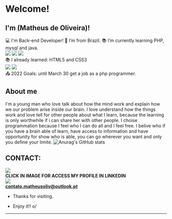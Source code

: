 # Welcome!
## I'm (Matheus de Oliveira)!
:computer: I'm Back-end Developer!
:house_with_garden: I’m from Brazil.
:books: I’m currently learning PHP, mysql and java.<br/>
<img src = "https://img.shields.io/badge/PHP-777BB4?style=for-the-badge&logo=php&logoColor=white">
<img src = "https://img.shields.io/badge/MySQL-00000F?style=for-the-badge&logo=mysql&logoColor=white">
<img src = "https://img.shields.io/badge/Java-ED8B00?style=for-the-badge&logo=java&logoColor=white">
<br/>
:books: I already learned: HTML5 and CSS3 
<br/>
<img src = "https://img.shields.io/badge/HTML5-E34F26?style=for-the-badge&logo=html5&logoColor=white">
<img src = "https://img.shields.io/badge/CSS3-1572B6?style=for-the-badge&logo=css3&logoColor=white">
<br/>
:outbox_tray: 2022 Goals: until March 30 get a job as a php programmer.

## About me
I'm a young man who love talk about how the mind work and explain how we our problem arise inside our brain.
I love understand how the things work and love tell for other people about what I learn, because the learning is only worthwhile if i can share her with other people.
I choise programmation because I feel who I can do all and I feel free.
I belive who if you have a brain able of learn, have access to information and have opportunity for show who is able, you can go 
wherever you want and only you define your limite.
![Anurag's GitHub stats](https://github-readme-stats.vercel.app/api?username=MatheusOlivr&show_icons=true&theme=vision-friendly-dark)


## CONTACT:
<a href ="https://www.linkedin.com/in/matheus-oliveira-458277180/" target = "_blank"><img src = "https://img.shields.io/badge/LinkedIn-0077B5?style=for-the-badge&logo=linkedin&logoColor=white"></a>
<br/>
<b>CLICK IN IMAGE FOR ACCESS MY PROFILE IN LINKEDIN</b>
<br/>
<img src = "https://img.shields.io/badge/Gmail-D14836?style=for-the-badge&logo=gmail&logoColor=white">
<br/>
<b>contato.matheusoliv@outlook.pt</b>
- Thanks for visiting.

- Enjoy it!! o/

----------------------------------------------------------------------------------

